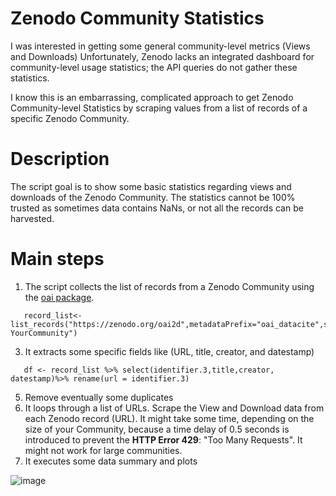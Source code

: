 # Zenodo Community Statistics
I was interested in getting some general community-level metrics (Views and Downloads)
Unfortunately, Zenodo lacks an integrated dashboard for community-level usage statistics; the API queries do not gather these statistics. 

I know this is an embarrassing, complicated approach to get Zenodo Community-level Statistics by scraping values from a list of records of a specific Zenodo Community. 



# Description
The script goal is to show some basic statistics regarding views and downloads of the Zenodo Community.
The statistics cannot be 100% trusted as sometimes data contains NaNs, or not all the records can be harvested.

# Main steps
1) The script collects the list of records from a Zenodo Community using the [oai package](https://cran.r-project.org/web/packages/oai/index.html).
```
   record_list<- list_records("https://zenodo.org/oai2d",metadataPrefix="oai_datacite",set="user-YourCommunity")
```
3) It extracts some specific fields like (URL, title, creator, and datestamp)
```
   df <- record_list %>% select(identifier.3,title,creator, datestamp)%>% rename(url = identifier.3)  
```
5) Remove eventually some duplicates
6) It loops through a list of URLs. Scrape the View and Download data from each Zenodo record (URL).
It might take some time, depending on the size of your Community, because a time delay of 0.5 seconds is introduced
to  prevent the **HTTP Error 429**: "Too Many Requests". It might not work for large communities.
7) It executes some data summary and plots
   
![image](https://github.com/sdellachiesa/ZenodoCommunityStats/assets/24674756/4d04fc9c-6e17-4969-b335-72f7e58759c8)

